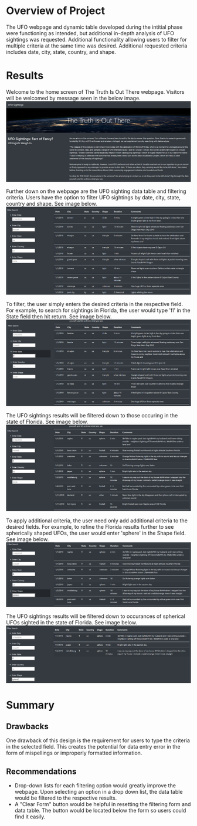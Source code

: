 # Overview of Project
The UFO webpage and dynamic table developed during the intitial phase were functioning as intended, but additional in-depth analysis of UFO sightings was requested. Additional functionality allowing users to filter for multiple criteria at the same time was desired. Additional requested criteria includes date, city, state, country, and shape.

# Results

Welcome to the home screen of The Truth Is Out There webpage. Visitors will be welcomed by message seen in the below image.
![Alt text](https://github.com/geboweniii/UFOs/blob/main/static/images/UFOhome.PNG "Title")

Further down on the webpage are the UFO sighting data table and filtering criteria. Users have the option to filter UFO sightings by date, city, state, country and shape. See image below.
![Alt text](https://github.com/geboweniii/UFOs/blob/main/static/images/UFOTableDefault.PNG "Title")

To filter, the user simply enters the desired criteria in the respective field. For example, to search for sightings in Florida, the user would type 'fl' in the State field then hit return. See image below.
![Alt text](https://github.com/geboweniii/UFOs/blob/main/static/images/UFOTableCrit01State.PNG "Title")

The UFO sightings results will be filtered down to those occuring in the state of Florida. See image below.
![Alt text](https://github.com/geboweniii/UFOs/blob/main/static/images/UFOTableCrit01StateResults.PNG "Title")

To apply additional criteria, the user need only add additional criteria to the desired fields. For example, to refine the Florida results further to see spherically shaped UFOs, the user would enter 'sphere' in the Shape field. See image below.
![Alt text](https://github.com/geboweniii/UFOs/blob/main/static/images/UFOTableCrit02Shape.PNG "Title")

The UFO sightings results will be filtered down to occurances of spherical UFOs sighted in the state of Florida. See image below.
![Alt text](https://github.com/geboweniii/UFOs/blob/main/static/images/UFOTableCrit02ShapeResults.PNG "Title")

# Summary

## Drawbacks
One drawback of this design is the requirement for users to type the criteria in the selected field. This creates the potential for data entry error in the form of mispellings or improperly formatted information.

## Recommendations
* Drop-down lists for each filtering option would greatly improve the webpage. Upon selecting an option in a drop down list, the data table would be filtered to the respective results.
* A "Clear Form" button would be helpful in resetting the filtering form and data table. The button would be located below the form so users could find it easily.
